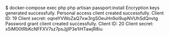 $ docker-compose exec php php artisan passport:install
Encryption keys generated successfully.
Personal access client created successfully.
Client ID: 19
Client secret: oqneYVWoZaQ7xw3rgSOeuHn9oi9upNVUhSdQnvtg
Password grant client created successfully.
Client ID: 20
Client secret: x5iM00tRbKcNFFXV7sz7psJjjIP3e1iHTawjR8iu